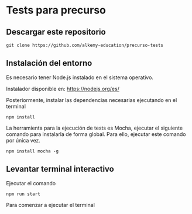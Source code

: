 # Tests para precurso

## Descargar este repositorio

```
git clone https://github.com/alkemy-education/precurso-tests 
```

## Instalación del entorno

Es necesario tener Node.js instalado en el sistema operativo.

Instalador disponible en: https://nodejs.org/es/

Posteriormente, instalar las dependencias necesarias ejecutando en el terminal

```
npm install
```

La herramienta para la ejecución de tests es Mocha, ejecutar el siguiente comando para instalarla de forma global. Para ello, ejecutar este comando por única vez.

```
npm install mocha -g 
```


## Levantar terminal interactivo

Ejecutar el comando 
```
npm run start
```
Para comenzar a ejecutar el terminal




